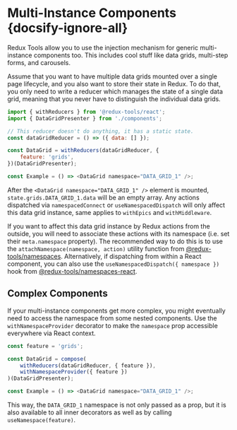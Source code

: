 # Multi-Instance Components {docsify-ignore-all}

Redux Tools allow you to use the injection mechanism for generic multi-instance components too. This includes cool stuff like data grids, multi-step forms, and carousels.

Assume that you want to have multiple data grids mounted over a single page lifecycle, and you also want to store their state in Redux. To do that, you only need to write a reducer which manages the state of a single data grid, meaning that you never have to distinguish the individual data grids.

```js
import { withReducers } from '@redux-tools/react';
import { DataGridPresenter } from './components';

// This reducer doesn't do anything, it has a static state.
const dataGridReducer = () => ({ data: [] });

const DataGrid = withReducers(dataGridReducer, {
	feature: 'grids',
})(DataGridPresenter);

const Example = () => <DataGrid namespace="DATA_GRID_1" />;
```

After the `<DataGrid namespace="DATA_GRID_1" />` element is mounted, `state.grids.DATA_GRID_1.data` will be an empty array. Any actions dispatched via `namespacedConnect` or `useNamespacedDispatch` will only affect this data grid instance, same applies to `withEpics` and `withMiddleware`.

If you want to affect this data grid instance by Redux actions from the outside, you will need to associate these actions with its namespace (i.e. set their `meta.namespace` property). The recommended way to do this is to use the `attachNamespace(namespace, action)` utility function from [@redux-tools/namespaces](/packages/namespaces?id=attachNamespace). Alternatively, if dispatching from within a React component, you can also use the `useNamespacedDispatch({ namespace })` hook from [@redux-tools/namespaces-react](/packages/namespaces-react?id=useNamespacedDispatch).

## Complex Components

If your multi-instance components get more complex, you might eventually need to access the namespace from some nested components. Use the `withNamespaceProvider` decorator to make the `namespace` prop accessible everywhere via React context.

```js
const feature = 'grids';

const DataGrid = compose(
	withReducers(dataGridReducer, { feature }),
	withNamespaceProvider({ feature })
)(DataGridPresenter);

const Example = () => <DataGrid namespace="DATA_GRID_1" />;
```

This way, the `DATA_GRID_1` namespace is not only passed as a prop, but it is also available to all inner decorators as well as by calling `useNamespace(feature)`.
